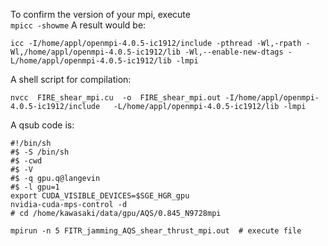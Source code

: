 To confirm the version of your mpi, execute <br>
`mpicc -showme`
A result would be:
```
icc -I/home/appl/openmpi-4.0.5-ic1912/include -pthread -Wl,-rpath -Wl,/home/appl/openmpi-4.0.5-ic1912/lib -Wl,--enable-new-dtags -L/home/appl/openmpi-4.0.5-ic1912/lib -lmpi
```

A shell script for compilation:
```
nvcc  FIRE_shear_mpi.cu  -o  FIRE_shear_mpi.out -I/home/appl/openmpi-4.0.5-ic1912/include   -L/home/appl/openmpi-4.0.5-ic1912/lib -lmpi
```
A qsub code is:
```
#!/bin/sh
#$ -S /bin/sh
#$ -cwd
#$ -V
#$ -q gpu.q@langevin                                                                                                                                                          
#$ -l gpu=1
export CUDA_VISIBLE_DEVICES=$SGE_HGR_gpu
nvidia-cuda-mps-control -d
# cd /home/kawasaki/data/gpu/AQS/0.845_N9728mpi

mpirun -n 5 FITR_jamming_AQS_shear_thrust_mpi.out  # execute file
```

